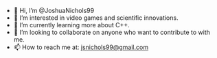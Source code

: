- 👋 Hi, I’m @JoshuaNichols99
- 👀 I’m interested in video games and scientific innovations. 
- 🌱 I’m currently learning more about C++.
- 💞️ I’m looking to collaborate on anyone who want to contribute to with me.
- 📫 How to reach me at: jsnichols99@gmail.com

<!---
JoshuaNichols99/JoshuaNichols99 is a ✨ special ✨ repository because its `README.md` (this file) appears on your GitHub profile.
You can click the Preview link to take a look at your changes.
--->
